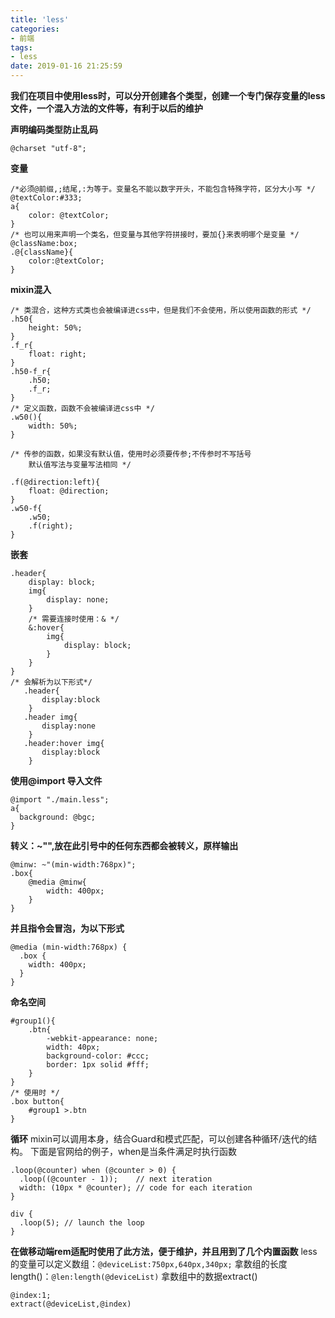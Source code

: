 ```yaml
---
title: 'less'
categories:
- 前端
tags:
- less
date: 2019-01-16 21:25:59
---
```


**我们在项目中使用less时，可以分开创建各个类型，创建一个专门保存变量的less 文件，一个混入方法的文件等，有利于以后的维护**

**声明编码类型防止乱码**
```less
@charset "utf-8";    
```
**变量**
```less
/*必须@前缀,;结尾,:为等于。变量名不能以数字开头，不能包含特殊字符，区分大小写 */
@textColor:#333;
a{
    color: @textColor;
}
/* 也可以用来声明一个类名，但变量与其他字符拼接时，要加{}来表明哪个是变量 */
@className:box;
.@{className}{
    color:@textColor;
}
```
**mixin混入**
```less
/* 类混合，这种方式类也会被编译进css中，但是我们不会使用，所以使用函数的形式 */
.h50{
    height: 50%;
}
.f_r{
    float: right;
}
.h50-f_r{
    .h50;
    .f_r;
}
/* 定义函数，函数不会被编译进css中 */
.w50(){
    width: 50%;
}
```
```less
/* 传参的函数，如果没有默认值，使用时必须要传参;不传参时不写括号
    默认值写法与变量写法相同 */

.f(@direction:left){
    float: @direction;
}
.w50-f{
    .w50;
    .f(right);
}
```
**嵌套**
```less
.header{
    display: block;
    img{
        display: none;
    }
    /* 需要连接时使用：& */
    &:hover{
        img{
            display: block;
        }
    }
}
/* 会解析为以下形式*/
   .header{
       display:block
    }
   .header img{
       display:none
    }
   .header:hover img{
       display:block
    } 
```
**使用@import 导入文件**

```less
@import "./main.less";
a{
  background: @bgc;
}
```

**转义：~"",放在此引号中的任何东西都会被转义，原样输出**

```less
@minw: ~"(min-width:768px)";
.box{
    @media @minw{
        width: 400px;
    }
}
```
**并且指令会冒泡，为以下形式**
```less
@media (min-width:768px) {
  .box {
    width: 400px;
  }
} 
```
**命名空间**
```less
#group1(){
    .btn{
        -webkit-appearance: none;
        width: 40px;
        background-color: #ccc;
        border: 1px solid #fff;
    }
}
/* 使用时 */
.box button{
    #group1 >.btn
}
```
**循环**
mixin可以调用本身，结合Guard和模式匹配，可以创建各种循环/迭代的结构。
下面是官网给的例子，when是当条件满足时执行函数
```less
.loop(@counter) when (@counter > 0) {
  .loop((@counter - 1));    // next iteration
  width: (10px * @counter); // code for each iteration
}

div {
  .loop(5); // launch the loop
}
```
**在做移动端rem适配时使用了此方法，便于维护，并且用到了几个内置函数**
less的变量可以定义数组：`@deviceList:750px,640px,340px;`
拿数组的长度length()：`@len:length(@deviceList)`
拿数组中的数据extract()
```less
@index:1;
extract(@deviceList,@index)
```